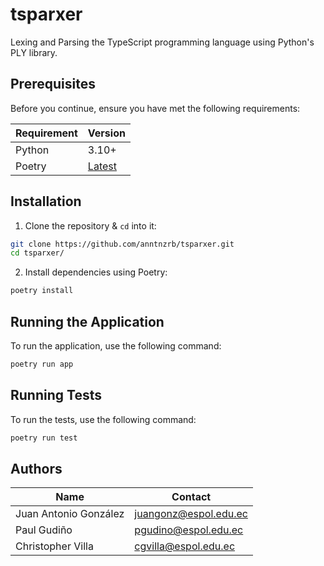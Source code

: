 # tsparxer

Lexing and Parsing the TypeScript programming language using Python's PLY library.

## Prerequisites

Before you continue, ensure you have met the following requirements:

| Requirement | Version                                                |
| ----------- | ------------------------------------------------------ |
| Python      | 3.10+                                                  |
| Poetry      | [Latest](https://python-poetry.org/docs/#installation) |

## Installation

1. Clone the repository & `cd` into it:

```sh
git clone https://github.com/anntnzrb/tsparxer.git
cd tsparxer/
```

2. Install dependencies using Poetry:

```sh
poetry install
```

## Running the Application

To run the application, use the following command:

```sh
poetry run app
```

## Running Tests

To run the tests, use the following command:

```sh
poetry run test
```

## Authors

| Name                  | Contact                                               |
| --------------------- | ----------------------------------------------------- |
| Juan Antonio González | [juangonz@espol.edu.ec](mailto:juangonz@espol.edu.ec) |
| Paul Gudiño           | [pgudino@espol.edu.ec](mailto:pgudino@espol.edu.ec)   |
| Christopher Villa     | [cgvilla@espol.edu.ec](mailto:cgvilla@espol.edu.ec)   |
